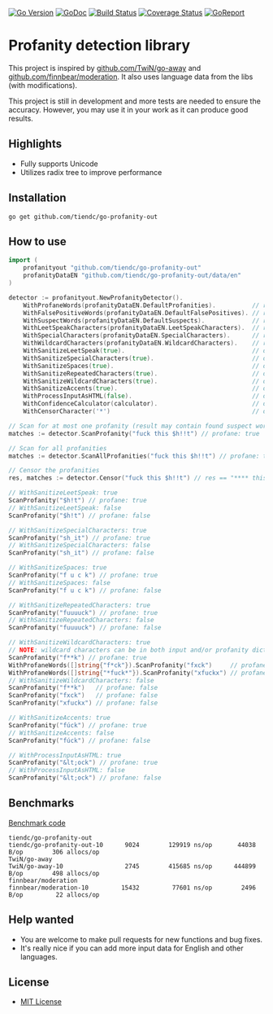 [![Go Version][gover-img]][gover] [![GoDoc][doc-img]][doc] [![Build Status][ci-img]][ci] [![Coverage Status][cov-img]][cov] [![GoReport][rpt-img]][rpt]

# Profanity detection library

This project is inspired by [github.com/TwiN/go-away](https://github.com/TwiN/go-away) and
[github.com/finnbear/moderation](https://github.com/finnbear/moderation). It also uses
language data from the libs (with modifications).

This project is still in development and more tests are needed to ensure the accuracy.
However, you may use it in your work as it can produce good results.

## Highlights

- Fully supports Unicode
- Utilizes radix tree to improve performance

## Installation

```shell
go get github.com/tiendc/go-profanity-out
```

## How to use

```go
import (
    profanityout "github.com/tiendc/go-profanity-out"
    profanityDataEN "github.com/tiendc/go-profanity-out/data/en"
)

detector := profanityout.NewProfanityDetector().
    WithProfaneWords(profanityDataEN.DefaultProfanities).          // required
    WithFalsePositiveWords(profanityDataEN.DefaultFalsePositives). // required
    WithSuspectWords(profanityDataEN.DefaultSuspects).             // required
    WithLeetSpeakCharacters(profanityDataEN.LeetSpeakCharacters).  // required
    WithSpecialCharacters(profanityDataEN.SpecialCharacters).      // required
    WithWildcardCharacters(profanityDataEN.WildcardCharacters).    // required
    WithSanitizeLeetSpeak(true).                                   // default: true
    WithSanitizeSpecialCharacters(true).                           // default: true
    WithSanitizeSpaces(true).                                      // default: true
    WithSanitizeRepeatedCharacters(true).                          // default: true
    WithSanitizeWildcardCharacters(true).                          // default: true
    WithSanitizeAccents(true).                                     // default: true
    WithProcessInputAsHTML(false).                                 // default: false
    WithConfidenceCalculator(calculator).                          // default: built-in
    WithCensorCharacter('*')                                       // default: *

// Scan for at most one profanity (result may contain found suspect words and/or false positives)
matches := detector.ScanProfanity("fuck this $h!!t") // profane: true

// Scan for all profanities
matches := detector.ScanAllProfanities("fuck this $h!!t") // profane: true

// Censor the profanities
res, matches := detector.Censor("fuck this $h!!t") // res == "**** this *****"

// WithSanitizeLeetSpeak: true
ScanProfanity("$h!t") // profane: true
// WithSanitizeLeetSpeak: false
ScanProfanity("$h!t") // profane: false

// WithSanitizeSpecialCharacters: true
ScanProfanity("sh_it") // profane: true
// WithSanitizeSpecialCharacters: false
ScanProfanity("sh_it") // profane: false

// WithSanitizeSpaces: true
ScanProfanity("f u c k") // profane: true
// WithSanitizeSpaces: false
ScanProfanity("f u c k") // profane: false

// WithSanitizeRepeatedCharacters: true
ScanProfanity("fuuuuck") // profane: true
// WithSanitizeRepeatedCharacters: false
ScanProfanity("fuuuuck") // profane: false

// WithSanitizeWildcardCharacters: true
// NOTE: wildcard characters can be in both input and/or profanity dictionary
ScanProfanity("f**k") // profane: true
WithProfaneWords([]string{"f*ck"}).ScanProfanity("fxck")     // profane: true
WithProfaneWords([]string{"*fuck*"}).ScanProfanity("xfuckx") // profane: true
// WithSanitizeWildcardCharacters: false
ScanProfanity("f**k")   // profane: false
ScanProfanity("fxck")   // profane: false
ScanProfanity("xfuckx") // profane: false

// WithSanitizeAccents: true
ScanProfanity("fúck") // profane: true
// WithSanitizeAccents: false
ScanProfanity("fúck") // profane: false

// WithProcessInputAsHTML: true
ScanProfanity("&lt;ock") // profane: true
// WithProcessInputAsHTML: false
ScanProfanity("&lt;ock") // profane: false
```

## Benchmarks

[Benchmark code](https://gist.github.com/tiendc/bd5a0655ad07251f626402d819786d84)

```shell
tiendc/go-profanity-out
tiendc/go-profanity-out-10      9024        129919 ns/op       44038 B/op        306 allocs/op 
TwiN/go-away
TwiN/go-away-10                 2745        415685 ns/op      444899 B/op        498 allocs/op
finnbear/moderation
finnbear/moderation-10         15432         77601 ns/op        2496 B/op         22 allocs/op
```

## Help wanted

- You are welcome to make pull requests for new functions and bug fixes.
- It's really nice if you can add more input data for English and other languages.

## License

- [MIT License](LICENSE)

[doc-img]: https://pkg.go.dev/badge/github.com/tiendc/go-profanity-out
[doc]: https://pkg.go.dev/github.com/tiendc/go-profanity-out
[gover-img]: https://img.shields.io/badge/Go-%3E%3D%201.20-blue
[gover]: https://img.shields.io/badge/Go-%3E%3D%201.20-blue
[ci-img]: https://github.com/tiendc/go-profanity-out/actions/workflows/go.yml/badge.svg
[ci]: https://github.com/tiendc/go-profanity-out/actions/workflows/go.yml
[cov-img]: https://codecov.io/gh/tiendc/go-profanity-out/branch/main/graph/badge.svg
[cov]: https://codecov.io/gh/tiendc/go-profanity-out
[rpt-img]: https://goreportcard.com/badge/github.com/tiendc/go-profanity-out
[rpt]: https://goreportcard.com/report/github.com/tiendc/go-profanity-out
